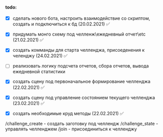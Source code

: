 #### todo:

- [x] сделать нового бота, настроить взаимодействие со скриптом, создать и подключиться к бд (20.02.2021) ✅
- [x] придумать монго схему под челленж\ежедневный отчет\etc (21.02.2021) ✅
- [x] создать комманды для старта челленджа, присоеденения к челенджу (24.02.2021) ✅
- [ ] реализовать логику подсчета отчетов, сбора отчетов, вывода ежедневной статистики
- [x] cоздать  сцену под первоначальное формирование челленджа (22.02.2021) ✅
- [x] создать сцену под управление состоянием текущего челленджа (23.02.2021) ✅
- [x] создать необходимые круд методы (22.02.2021) ✅



/challenge_create - создать заготовку под челлендж
/challenge_state - управлять челленджем
/join -  присоединиться к челленджу